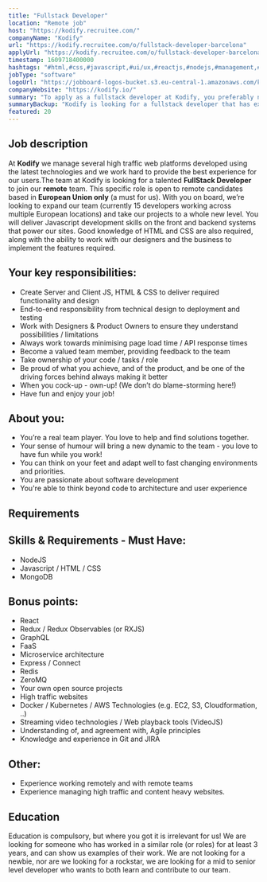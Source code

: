 ```yaml
---
title: "Fullstack Developer"
location: "Remote job"
host: "https://kodify.recruitee.com/"
companyName: "Kodify"
url: "https://kodify.recruitee.com/o/fullstack-developer-barcelona"
applyUrl: "https://kodify.recruitee.com/o/fullstack-developer-barcelona/c/new"
timestamp: 1609718400000
hashtags: "#html,#css,#javascript,#ui/ux,#reactjs,#nodejs,#management,#kubernetes,#docker,#aws"
jobType: "software"
logoUrl: "https://jobboard-logos-bucket.s3.eu-central-1.amazonaws.com/kodify"
companyWebsite: "https://kodify.io/"
summary: "To apply as a fullstack developer at Kodify, you preferably need to have 3 years, and can show us examples of their work."
summaryBackup: "Kodify is looking for a fullstack developer that has experience in: #html, #css, #javascript."
featured: 20
---
```


## Job description

At **Kodify** we manage several high traffic web platforms developed using the latest technologies and we work hard to provide the best experience for our users.The team at Kodify is looking for a talented **FullStack Developer** to join our **remote** team. This specific role is open to remote candidates based in **European Union only** (a must for us). With you on board, we’re looking to expand our team (currently 15 developers working across multiple European locations) and take our projects to a whole new level. You will deliver Javascript development skills on the front and backend systems that power our sites. Good knowledge of HTML and CSS are also required, along with the ability to work with our designers and the business to implement the features required.

## Your key responsibilities:

*   Create Server and Client JS, HTML & CSS to deliver required functionality and design
*   End-to-end responsibility from technical design to deployment and testing
*   Work with Designers & Product Owners to ensure they understand possibilities / limitations
*   Always work towards minimising page load time / API response times
*   Become a valued team member, providing feedback to the team
*   Take ownership of your code / tasks / role
*   Be proud of what you achieve, and of the product, and be one of the driving forces behind always making it better
*   When you cock-up - own-up! (We don’t do blame-storming here!)
*   Have fun and enjoy your job!

## About you:

*   You’re a real team player. You love to help and find solutions together.
*   Your sense of humour will bring a new dynamic to the team - you love to have fun while you work!
*   You can think on your feet and adapt well to fast changing environments and priorities.
*   You are passionate about software development
*   You're able to think beyond code to architecture and user experience

## Requirements

## Skills & Requirements - Must Have:

*   NodeJS
*   Javascript / HTML / CSS
*   MongoDB

## Bonus points:

*   React
*   Redux / Redux Observables (or RXJS)
*   GraphQL
*   FaaS
*   Microservice architecture
*   Express / Connect
*   Redis
*   ZeroMQ
*   Your own open source projects
*   High traffic websites
*   Docker / Kubernetes / AWS Technologies (e.g. EC2, S3, Cloudformation, ..)
*   Streaming video technologies / Web playback tools (VideoJS)
*   Understanding of, and agreement with, Agile principles
*   Knowledge and experience in Git and JIRA

## Other:

*   Experience working remotely and with remote teams
*   Experience managing high traffic and content heavy websites.

## Education

Education is compulsory, but where you got it is irrelevant for us! We are looking for someone who has worked in a similar role (or roles) for at least 3 years, and can show us examples of their work. We are not looking for a newbie, nor are we looking for a rockstar, we are looking for a mid to senior level developer who wants to both learn and contribute to our team.
